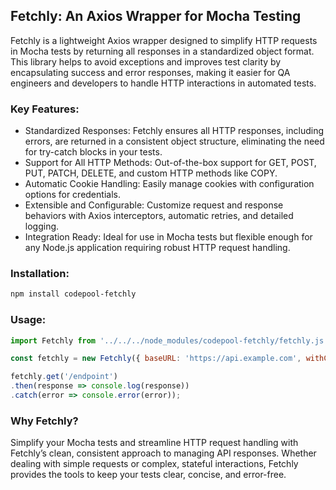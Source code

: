 ## Fetchly: An Axios Wrapper for Mocha Testing

Fetchly is a lightweight Axios wrapper designed to simplify HTTP requests in Mocha tests by returning all responses in a standardized object format. This library helps to avoid exceptions and improves test clarity by encapsulating success and error responses, making it easier for QA engineers and developers to handle HTTP interactions in automated tests.

### Key Features:
- Standardized Responses: Fetchly ensures all HTTP responses, including errors, are returned in a consistent object structure, eliminating the need for try-catch blocks in your tests.
- Support for All HTTP Methods: Out-of-the-box support for GET, POST, PUT, PATCH, DELETE, and custom HTTP methods like COPY.
- Automatic Cookie Handling: Easily manage cookies with configuration options for credentials.
- Extensible and Configurable: Customize request and response behaviors with Axios interceptors, automatic retries, and detailed logging.
- Integration Ready: Ideal for use in Mocha tests but flexible enough for any Node.js application requiring robust HTTP request handling.

### Installation:
```bash
npm install codepool-fetchly
```

### Usage:
```javascript
import Fetchly from '../../../node_modules/codepool-fetchly/fetchly.js';

const fetchly = new Fetchly({ baseURL: 'https://api.example.com', withCredentials: true });

fetchly.get('/endpoint')
.then(response => console.log(response))
.catch(error => console.error(error));
```

### Why Fetchly?
Simplify your Mocha tests and streamline HTTP request handling with Fetchly’s clean, consistent approach to managing API responses. Whether dealing with simple requests or complex, stateful interactions, Fetchly provides the tools to keep your tests clear, concise, and error-free.